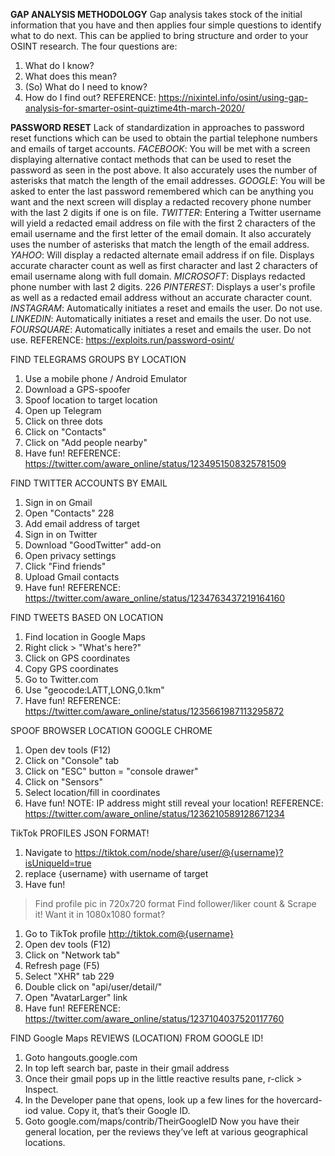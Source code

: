**GAP ANALYSIS METHODOLOGY** 
Gap analysis takes stock of the initial information that you have and then applies four simple questions to identify what to do next. This can be applied to bring structure and order to your OSINT research. 
The four questions are: 
1) What do I know? 
2) What does this mean? 
3) (So) What do I need to know? 
4) How do I find out?
REFERENCE: https://nixintel.info/osint/using-gap-analysis-for-smarter-osint-quiztime4th-march-2020/ 


**PASSWORD RESET** 
Lack of standardization in approaches to password reset functions which can be used to obtain the partial telephone numbers and emails of target accounts. 
*FACEBOOK*: You will be met with a screen displaying alternative contact methods that can be used to reset the password as seen in the post above. It also accurately uses the number of asterisks that match the length of the email addresses. 
*GOOGLE*: You will be asked to enter the last password remembered which can be anything you want and the next screen will display a redacted recovery phone number with the last 2 digits if one is on file. 
*TWITTER*: Entering a Twitter username will yield a redacted email address on file with the first 2 characters of the email username and the first letter of the email domain. It also accurately uses the number of asterisks that match the length of the email address. 
*YAHOO*: Will display a redacted alternate email address if on file. Displays accurate character count as well as first character and last 2 characters of email username along with full domain.
*MICROSOFT*: Displays redacted phone number with last 2 digits. 226 
*PINTEREST*: Displays a user's profile as well as a redacted email address without an accurate character count. 
*INSTAGRAM*: Automatically initiates a reset and emails the user. Do not use. 
*LINKEDIN*: Automatically initiates a reset and emails the user. Do not use. 
*FOURSQUARE*: Automatically initiates a reset and emails the user. Do not use. 
REFERENCE: https://exploits.run/password-osint/


FIND TELEGRAMS GROUPS BY LOCATION
1. Use a mobile phone / Android Emulator
2. Download a GPS-spoofer
3. Spoof location to target location
4. Open up Telegram
5. Click on three dots
6. Click on "Contacts"
7. Click on "Add people nearby"
8. Have fun!
REFERENCE:
https://twitter.com/aware_online/status/1234951508325781509

FIND TWITTER ACCOUNTS BY EMAIL
1. Sign in on Gmail
2. Open "Contacts"
228
3. Add email address of target
4. Sign in on Twitter
5. Download "GoodTwitter" add-on
6. Open privacy settings
7. Click "Find friends"
8. Upload Gmail contacts
9. Have fun!
REFERENCE:
https://twitter.com/aware_online/status/1234763437219164160

FIND TWEETS BASED ON LOCATION
1. Find location in Google Maps
2. Right click > "What's here?"
3. Click on GPS coordinates
4. Copy GPS coordinates
5. Go to Twitter.com
6. Use "geocode:LATT,LONG,0.1km"
7. Have fun!
REFERENCE:
https://twitter.com/aware_online/status/1235661987113295872

SPOOF BROWSER LOCATION GOOGLE CHROME
1. Open dev tools (F12)
2. Click on "Console" tab
3. Click on "ESC" button = "console drawer"
4. Click on "Sensors"
5. Select location/fill in coordinates
6. Have fun!
NOTE: IP address might still reveal your location!
REFERENCE:
https://twitter.com/aware_online/status/1236210589128671234

TikTok PROFILES JSON FORMAT!
1. Navigate to
https://tiktok.com/node/share/user/@{username}?isUniqueId=true
2. replace {username} with username of target
3. Have fun!
> Find profile pic in 720x720 format
> Find follower/liker count
& Scrape it!
Want it in 1080x1080 format?
1. Go to TikTok profile http://tiktok.com@{username}
2. Open dev tools (F12)
3. Click on "Network tab"
4. Refresh page (F5)
5. Select "XHR" tab
229
6. Double click on "api/user/detail/"
7. Open "AvatarLarger" link
8. Have fun!
REFERENCE:
https://twitter.com/aware_online/status/1237104037520117760

FIND Google Maps REVIEWS (LOCATION) FROM GOOGLE ID!
1.  Goto hangouts.google.com
2.  In top left search bar, paste in their gmail address
3.  Once their gmail pops up in the little reactive results pane, r-click > Inspect.
4.  In the Developer pane that opens, look up a few lines for the hovercard-iod value. Copy it, that’s their Google ID.
5.  Goto google.com/maps/contrib/TheirGoogleID
Now you have their general location, per the reviews they’ve left at various geographical locations.